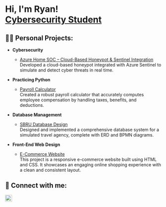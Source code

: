 <h1>Hi, I'm Ryan! <br/><a href="https://www.linkedin.com/in/ryanprimeau/">Cybersecurity Student</a></h1>

<h2>👨‍💻 Personal Projects:</h2>

- <b>Cybersecurity</b>
  - [Azure Home SOC – Cloud-Based Honeypot & Sentinel Integration](https://github.com/ryan-primeau/honeypot-attack-map)
    </br>Developed a cloud-based honeypot integrated with Azure Sentinel to simulate and detect cyber threats in real time.
    
- <b>Practicing Python</b>
  - [Payroll Calculator](https://github.com/ryan-primeau/payroll_calculator)
    </br>Created a robust payroll calculator that accurately computes employee compensation by handling taxes, benefits, and deductions.

- <b>Database Management</b>
  - [SBRU Database Design](https://github.com/ryan-primeau/SBRU-database)
    </br>Designed and implemented a comprehensive database system for a simulated travel agency, complete with ERD and BPMN diagrams.

- <b>Front-End Web Design</b>
  - [E-Commerce Website](https://github.com/ryan-primeau/shopping-website)
    </br>This project is a responsive e-commerce website built using HTML and CSS. It showcases an engaging online shopping experience with a clean and consistent layout.


<h2> 🤳 Connect with me:</h2>

[<img align="left" alt="Ryan Primeau | LinkedIn" width="22px" src="https://cdn.jsdelivr.net/npm/simple-icons@v3/icons/linkedin.svg" />][linkedin]

[linkedin]: https://linkedin.com/in/ryanprimeau
